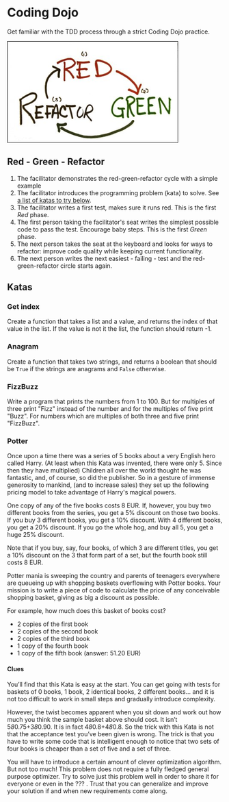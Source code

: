 # Coding Dojo
Get familiar with the TDD process through a strict Coding Dojo practice.

![red-green-refactor](red_green_refactor.jpg)

## Red - Green - Refactor
1. The facilitator demonstrates the red-green-refactor cycle with a simple example
2. The facilitator introduces the programming problem (kata) to solve. See [a list of katas to try below](#katas).
3. The facilitator writes a first test, makes sure it runs red. This is the first *Red* phase.
4. The first person taking the facilitator's seat writes the simplest possible code to pass the test. Encourage baby steps. This is the first *Green* phase.
5. The next person takes the seat at the keyboard and looks for ways to refactor: improve code quality while keeping current functionality.
6. The next person writes the next easiest - failing - test and the red-green-refactor circle starts again.

## Katas
### Get index
Create a function that takes a list and a value, and returns the index of that value in the list. If the value is not it the list, the function should return -1.

### Anagram
Create a function that takes two strings, and returns a boolean that should be `True` if the strings are anagrams and `False` otherwise.

### FizzBuzz
Write a program that prints the numbers from 1 to 100. But for multiples of three print "Fizz" instead of the number and for the multiples of five print "Buzz". For numbers which are multiples of both three and five print "FizzBuzz".

### Potter
Once upon a time there was a series of 5 books about a very English hero called Harry. (At least when this Kata was invented, there were only 5. Since then they have multiplied) Children all over the world thought he was fantastic, and, of course, so did the publisher. So in a gesture of immense generosity to mankind, (and to increase sales) they set up the following pricing model to take advantage of Harry's magical powers.

One copy of any of the five books costs 8 EUR. If, however, you buy two different books from the series, you get a 5% discount on those two books. If you buy 3 different books, you get a 10% discount. With 4 different books, you get a 20% discount. If you go the whole hog, and buy all 5, you get a huge 25% discount.

Note that if you buy, say, four books, of which 3 are different titles, you get a 10% discount on the 3 that form part of a set, but the fourth book still costs 8 EUR.

Potter mania is sweeping the country and parents of teenagers everywhere are queueing up with shopping baskets overflowing with Potter books. Your mission is to write a piece of code to calculate the price of any conceivable shopping basket, giving as big a discount as possible.

For example, how much does this basket of books cost?

 - 2 copies of the first book
 - 2 copies of the second book
 - 2 copies of the third book
 - 1 copy of the fourth book
 - 1 copy of the fifth book
(answer: 51.20 EUR)

#### Clues

You’ll find that this Kata is easy at the start. You can get going with tests for baskets of 0 books, 1 book, 2 identical books, 2 different books… and it is not too difficult to work in small steps and gradually introduce complexity.

However, the twist becomes apparent when you sit down and work out how much you think the sample basket above should cost. It isn’t 5*8*0.75+3*8*0.90. It is in fact 4*8*0.8+4*8*0.8. So the trick with this Kata is not that the acceptance test you’ve been given is wrong. The trick is that you have to write some code that is intelligent enough to notice that two sets of four books is cheaper than a set of five and a set of three.

You will have to introduce a certain amount of clever optimization algorithm. But not too much! This problem does not require a fully fledged general purpose optimizer. Try to solve just this problem well in order to share it for everyone or even in the ??? . Trust that you can generalize and improve your solution if and when new requirements come along.
